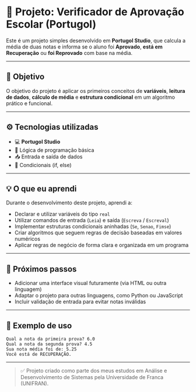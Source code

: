 # 📘 Projeto: Verificador de Aprovação Escolar (Portugol)

Este é um projeto simples desenvolvido em **Portugol Studio**, que calcula a média de duas notas e informa se o aluno foi **Aprovado**, **está em Recuperação** ou **foi Reprovado** com base na média.

---

## 🎯 Objetivo

O objetivo do projeto é aplicar os primeiros conceitos de **variáveis**, **leitura de dados**, **cálculo de média** e **estrutura condicional** em um algoritmo prático e funcional.

---

## ⚙️ Tecnologias utilizadas

- 💻 **Portugol Studio**
- 📌 Lógica de programação básica
- 📥 Entrada e saída de dados
- 🔁 Condicionais (if, else)

---

## 💡 O que eu aprendi

Durante o desenvolvimento deste projeto, aprendi a:

- Declarar e utilizar variáveis do tipo `real`
- Utilizar comandos de entrada (`Leia`) e saída (`Escreva` / `Escreval`)
- Implementar estruturas condicionais aninhadas (`Se`, `Senao`, `Fimse`)
- Criar algoritmos que seguem regras de decisão baseadas em valores numéricos
- Aplicar regras de negócio de forma clara e organizada em um programa

---

## 🧠 Próximos passos

- Adicionar uma interface visual futuramente (via HTML ou outra linguagem)
- Adaptar o projeto para outras linguagens, como Python ou JavaScript
- Incluir validação de entrada para evitar notas inválidas

---

## 📸 Exemplo de uso

```
Qual a nota da primeira prova? 6.0  
Qual a nota da segunda prova? 4.5  
Sua nota média foi de: 5.25  
Você está de RECUPERAÇÃO.
```

---

> ✅ Projeto criado como parte dos meus estudos em Análise e Desenvolvimento de Sistemas pela Universidade de Franca (UNIFRAN).